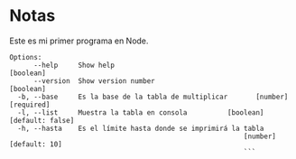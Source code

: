 # Notas
Este es mi primer programa en Node.
```
Options:
      --help     Show help                                             [boolean]
      --version  Show version number                                   [boolean]
  -b, --base     Es la base de la tabla de multiplicar       [number] [required]
  -l, --list     Muestra la tabla en consola          [boolean] [default: false]
  -h, --hasta    Es el límite hasta donde se imprimirá la tabla
                                                          [number] [default: 10]
                                                          ```